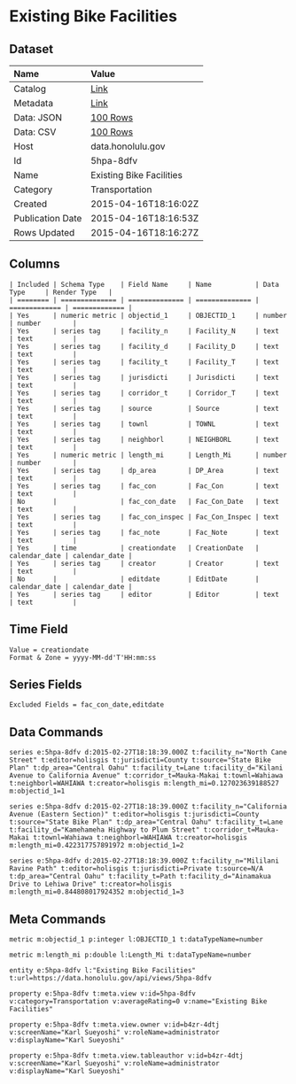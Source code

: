# Existing Bike Facilities

## Dataset

| Name | Value |
| :--- | :---- |
| Catalog | [Link](https://catalog.data.gov/dataset/existing-bike-facilities) |
| Metadata | [Link](https://data.honolulu.gov/api/views/5hpa-8dfv) |
| Data: JSON | [100 Rows](https://data.honolulu.gov/api/views/5hpa-8dfv/rows.json?max_rows=100) |
| Data: CSV | [100 Rows](https://data.honolulu.gov/api/views/5hpa-8dfv/rows.csv?max_rows=100) |
| Host | data.honolulu.gov |
| Id | 5hpa-8dfv |
| Name | Existing Bike Facilities |
| Category | Transportation |
| Created | 2015-04-16T18:16:02Z |
| Publication Date | 2015-04-16T18:16:53Z |
| Rows Updated | 2015-04-16T18:16:27Z |

## Columns

```ls
| Included | Schema Type    | Field Name     | Name           | Data Type     | Render Type   |
| ======== | ============== | ============== | ============== | ============= | ============= |
| Yes      | numeric metric | objectid_1     | OBJECTID_1     | number        | number        |
| Yes      | series tag     | facility_n     | Facility_N     | text          | text          |
| Yes      | series tag     | facility_d     | Facility_D     | text          | text          |
| Yes      | series tag     | facility_t     | Facility_T     | text          | text          |
| Yes      | series tag     | jurisdicti     | Jurisdicti     | text          | text          |
| Yes      | series tag     | corridor_t     | Corridor_T     | text          | text          |
| Yes      | series tag     | source         | Source         | text          | text          |
| Yes      | series tag     | townl          | TOWNL          | text          | text          |
| Yes      | series tag     | neighborl      | NEIGHBORL      | text          | text          |
| Yes      | numeric metric | length_mi      | Length_Mi      | number        | number        |
| Yes      | series tag     | dp_area        | DP_Area        | text          | text          |
| Yes      | series tag     | fac_con        | Fac_Con        | text          | text          |
| No       |                | fac_con_date   | Fac_Con_Date   | text          | text          |
| Yes      | series tag     | fac_con_inspec | Fac_Con_Inspec | text          | text          |
| Yes      | series tag     | fac_note       | Fac_Note       | text          | text          |
| Yes      | time           | creationdate   | CreationDate   | calendar_date | calendar_date |
| Yes      | series tag     | creator        | Creator        | text          | text          |
| No       |                | editdate       | EditDate       | calendar_date | calendar_date |
| Yes      | series tag     | editor         | Editor         | text          | text          |
```

## Time Field

```ls
Value = creationdate
Format & Zone = yyyy-MM-dd'T'HH:mm:ss
```

## Series Fields

```ls
Excluded Fields = fac_con_date,editdate
```

## Data Commands

```ls
series e:5hpa-8dfv d:2015-02-27T18:18:39.000Z t:facility_n="North Cane Street" t:editor=holisgis t:jurisdicti=County t:source="State Bike Plan" t:dp_area="Central Oahu" t:facility_t=Lane t:facility_d="Kilani Avenue to California Avenue" t:corridor_t=Mauka-Makai t:townl=Wahiawa t:neighborl=WAHIAWA t:creator=holisgis m:length_mi=0.127023639188527 m:objectid_1=1

series e:5hpa-8dfv d:2015-02-27T18:18:39.000Z t:facility_n="California Avenue (Eastern Section)" t:editor=holisgis t:jurisdicti=County t:source="State Bike Plan" t:dp_area="Central Oahu" t:facility_t=Lane t:facility_d="Kamehameha Highway to Plum Street" t:corridor_t=Mauka-Makai t:townl=Wahiawa t:neighborl=WAHIAWA t:creator=holisgis m:length_mi=0.422317757891972 m:objectid_1=2

series e:5hpa-8dfv d:2015-02-27T18:18:39.000Z t:facility_n="Mililani Ravine Path" t:editor=holisgis t:jurisdicti=Private t:source=N/A t:dp_area="Central Oahu" t:facility_t=Path t:facility_d="Ainamakua Drive to Lehiwa Drive" t:creator=holisgis m:length_mi=0.844808017924352 m:objectid_1=3
```

## Meta Commands

```ls
metric m:objectid_1 p:integer l:OBJECTID_1 t:dataTypeName=number

metric m:length_mi p:double l:Length_Mi t:dataTypeName=number

entity e:5hpa-8dfv l:"Existing Bike Facilities" t:url=https://data.honolulu.gov/api/views/5hpa-8dfv

property e:5hpa-8dfv t:meta.view v:id=5hpa-8dfv v:category=Transportation v:averageRating=0 v:name="Existing Bike Facilities"

property e:5hpa-8dfv t:meta.view.owner v:id=b4zr-4dtj v:screenName="Karl Sueyoshi" v:roleName=administrator v:displayName="Karl Sueyoshi"

property e:5hpa-8dfv t:meta.view.tableauthor v:id=b4zr-4dtj v:screenName="Karl Sueyoshi" v:roleName=administrator v:displayName="Karl Sueyoshi"
```
